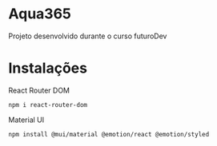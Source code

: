 # Aqua365
Projeto desenvolvido durante o curso futuroDev


# Instalações

React Router DOM
```
npm i react-router-dom
```

Material UI
```
npm install @mui/material @emotion/react @emotion/styled
```